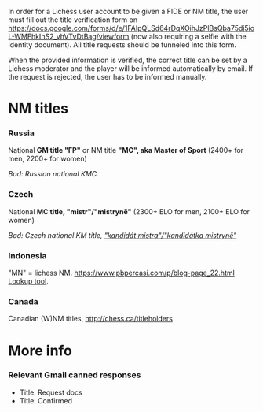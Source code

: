 In order for a Lichess user account to be given a FIDE or NM title, the user must fill out the title verification form on https://docs.google.com/forms/d/e/1FAIpQLSd64rDqXOihJzPlBsQba75di5ioL-WMFhkInS2_vhVTvDtBag/viewform (now also requiring a selfie with the identity document). All title requests should be funneled into this form.

When the provided information is verified, the correct title can be set by a Lichess moderator and the player will be informed automatically by email. If the request is rejected, the user has to be informed manually.

# NM titles
### Russia
National **GM title "ГР"** or NM title **"MC", aka Master of Sport** (2400+ for men, 2200+ for women)

_Bad: Russian national KMC._

### Czech
National **MC title, "mistr"/"mistryně"** (2300+ ELO for men, 2100+ ELO for women)

_Bad: Czech national KM title, ["kandidát mistra"/"kandidátka mistryně"](http://www.chess.cz/sachovy-svaz-cr/legislativa/klasifikacni-rad-sscr/)_

### Indonesia
"MN" = lichess NM. https://www.pbpercasi.com/p/blog-page_22.html [Lookup tool](https://docs.google.com/spreadsheets/d/1HLh1nJnd0ryrsVABJvJNg6RzF8ODgyzHO1KZH5Y6_4k/edit).


### Canada
Canadian (W)NM titles, http://chess.ca/titleholders

# More info
### Relevant Gmail canned responses
* Title: Request docs
* Title: Confirmed